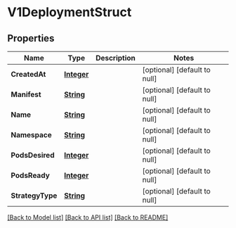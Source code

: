 # V1DeploymentStruct
## Properties

Name | Type | Description | Notes
------------ | ------------- | ------------- | -------------
**CreatedAt** | [**Integer**](integer.md) |  | [optional] [default to null]
**Manifest** | [**String**](string.md) |  | [optional] [default to null]
**Name** | [**String**](string.md) |  | [optional] [default to null]
**Namespace** | [**String**](string.md) |  | [optional] [default to null]
**PodsDesired** | [**Integer**](integer.md) |  | [optional] [default to null]
**PodsReady** | [**Integer**](integer.md) |  | [optional] [default to null]
**StrategyType** | [**String**](string.md) |  | [optional] [default to null]

[[Back to Model list]](../README.md#documentation-for-models) [[Back to API list]](../README.md#documentation-for-api-endpoints) [[Back to README]](../README.md)

